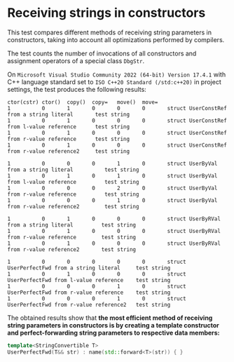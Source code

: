 # Receiving strings in constructors

This test compares different methods of receiving string parameters in constructors, taking into account all optimizations performed by compilers.

The test counts the number of invocations of all constructors and assignment operators of a special class `DbgStr`.

On `Microsoft Visual Studio Community 2022 (64-bit) Version 17.4.1` with C++ language standard set to `ISO C++20 Standard (/std:c++20)` in project settings, the test produces the following results:

```
ctor(cstr) ctor()  copy()  copy=   move()  move=
1          0       1       0       0       0       struct UserConstRef from a string literal       test string
1          0       1       0       0       0       struct UserConstRef from l-value reference      test string
1          0       1       0       0       0       struct UserConstRef from r-value reference      test string
1          0       1       0       0       0       struct UserConstRef from r-value reference2     test string

1          0       0       0       1       0       struct UserByVal from a string literal          test string
1          0       1       0       1       0       struct UserByVal from l-value reference         test string
1          0       0       0       2       0       struct UserByVal from r-value reference         test string
1          0       0       0       1       0       struct UserByVal from r-value reference2        test string

1          0       1       0       0       0       struct UserByRVal from a string literal         test string
1          0       1       0       0       0       struct UserByRVal from r-value reference        test string
1          0       1       0       0       0       struct UserByRVal from r-value reference2       test string

1          0       0       0       0       0       struct UserPerfectFwd from a string literal     test string
1          0       1       0       0       0       struct UserPerfectFwd from l-value reference    test string
1          0       0       0       1       0       struct UserPerfectFwd from r-value reference    test string
1          0       0       0       1       0       struct UserPerfectFwd from r-value reference2   test string
```

The obtained results show that **the most efficient method of receiving string parameters in constructors is by creating a template constructor and perfect-forwarding string parameters to respective data members:**
```cpp
template<StringConvertible T>
UserPerfectFwd(T&& str) : name(std::forward<T>(str)) { }
```
